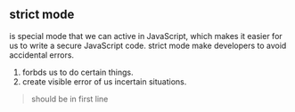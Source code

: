 ## strict mode

is special mode that we can active in JavaScript, which makes it easier for us to write a secure JavaScript code. strict mode make developers to avoid accidental errors.

1. forbds us to do certain things.
2. create visible error of us incertain situations.

> should be in first line
